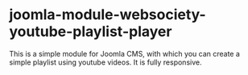 # joomla-module-websociety-youtube-playlist-player
This is a simple module for Joomla CMS, with which you can create a simple playlist using youtube videos. It is fully responsive.
